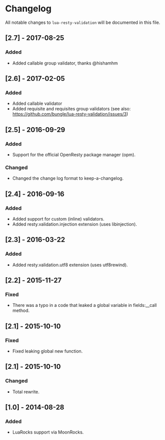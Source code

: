 # Changelog

All notable changes to `lua-resty-validation` will be documented in this file.

## [2.7] - 2017-08-25
### Added
- Added callable group validator, thanks @hishamhm

## [2.6] - 2017-02-05
### Added
- Added callable validator
- Added requisite and requisites group validators
  (see also: https://github.com/bungle/lua-resty-validation/issues/3)

## [2.5] - 2016-09-29
### Added
- Support for the official OpenResty package manager (opm).

### Changed
- Changed the change log format to keep-a-changelog.

## [2.4] - 2016-09-16
### Added
- Added support for custom (inline) validators.
- Added resty.validation.injection extension (uses libinjection).

## [2.3] - 2016-03-22
### Added
- Added resty.validation.utf8 extension (uses utf8rewind).

## [2.2] - 2015-11-27
### Fixed
- There was a typo in a code that leaked a global variable in fields:__call method.

## [2.1] - 2015-10-10
### Fixed
- Fixed leaking global new function.

## [2.1] - 2015-10-10
### Changed
- Total rewrite.

## [1.0] - 2014-08-28
### Added
- LuaRocks support via MoonRocks.
